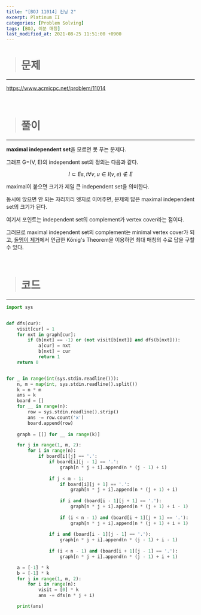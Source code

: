 ```yaml
---
title: "[BOJ 11014] 컨닝 2"
excerpt: Platinum II
categories: [Problem Solving]
tags: [BOJ, 이분 매칭]
last_modified_at: 2021-08-25 11:51:00 +0900
---
```


> # 문제
---

[<u>https://www.acmicpc.net/problem/11014</u>](https://www.acmicpc.net/problem/11014)

<br>

> # 풀이
---

**maximal independent set**을 모르면 못 푸는 문제다.

그래프 G=(V, E)의 independent set의 정의는 다음과 같다.

$$ I \subset E s,t \forall v, u \in I (v, e) \notin E $$

maximal이 붙으면 크기가 제일 큰 independent set을 의미한다.

동시에 앉으면 안 되는 자리끼리 엣지로 이어주면, 문제의 답은 maximal independent set의 크기가 된다.

여기서 포인트는 independent set의 complement가 vertex cover라는 점이다.

그러므로 maximal independent set의 complement는 minimal vertex cover가 되고, [<u>돌멩이 제거</u>](https://cael0.github.io/problem%20solving/BOJ1867/)에서 언급한 Kőnig's Theorem을 이용하면 최대 매칭의 수로 답을 구할 수 있다.

<br>

> # 코드
---

```python
import sys


def dfs(cur):
    visit[cur] = 1
    for nxt in graph[cur]:
        if (b[nxt] == -1) or (not visit[b[nxt]] and dfs(b[nxt])):
            a[cur] = nxt
            b[nxt] = cur
            return 1
    return 0


for _ in range(int(sys.stdin.readline())):
    n, m = map(int, sys.stdin.readline().split())
    k = n * m
    ans = k
    board = []
    for __ in range(n):
        row = sys.stdin.readline().strip()
        ans -= row.count('x')
        board.append(row)
    
    graph = [[] for __ in range(k)]

    for j in range(1, m, 2):
        for i in range(n):
            if board[i][j] == '.':
                if board[i][j - 1] == '.':
                    graph[n * j + i].append(n * (j - 1) + i)
                
                if j < m - 1:
                    if board[i][j + 1] == '.':
                        graph[n * j + i].append(n * (j + 1) + i)
                    
                    if i and (board[i - 1][j + 1] == '.'):
                        graph[n * j + i].append(n * (j + 1) + i - 1)
                    
                    if (i < n - 1) and (board[i + 1][j + 1] == '.'):
                        graph[n * j + i].append(n * (j + 1) + i + 1)
                
                if i and (board[i - 1][j - 1] == '.'):
                    graph[n * j + i].append(n * (j - 1) + i - 1)
                
                if (i < n - 1) and (board[i + 1][j - 1] == '.'):
                    graph[n * j + i].append(n * (j - 1) + i + 1)

    a = [-1] * k
    b = [-1] * k
    for j in range(1, m, 2):
        for i in range(n):
            visit = [0] * k
            ans -= dfs(n * j + i)

    print(ans)
```